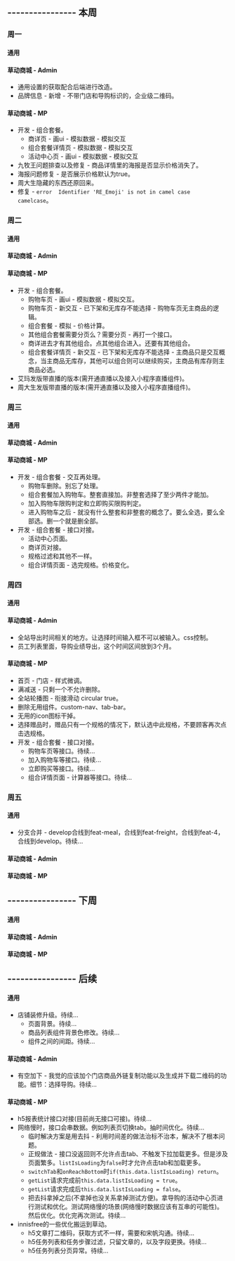 ## ---------------- 本周

### 周一
#### 通用
#### 草动商城 - Admin
* 通用设置的获取配合后端进行改造。
* 品牌信息 - 新增 - 不带门店和导购标识的，企业级二维码。
#### 草动商城 - MP
* 开发 - 组合套餐。
  - 商详页 - 画ui - 模拟数据 - 模拟交互
  - 组合套餐详情页 - 模拟数据 - 模拟交互
  - 活动中心页 - 画ui - 模拟数据 - 模拟交互
* 九牧王问题排查以及修复 - 商品详情里的海报是否显示价格消失了。
* 海报问题修复 - 是否展示价格默认为true。
* 周大生隐藏的东西还原回来。
* 修复 - `error  Identifier 'RE_Emoji' is not in camel case  camelcase`。

### 周二
#### 通用
#### 草动商城 - Admin
#### 草动商城 - MP
* 开发 - 组合套餐。
  - 购物车页 - 画ui - 模拟数据 - 模拟交互。
  - 购物车页 - 新交互 - 已下架和无库存不能选择 - 购物车页无主商品的逻辑。
  - 组合套餐 - 模拟 - 价格计算。
  - 其他组合套餐需要分页么？需要分页 - 再打一个接口。
  - 商详进去才有其他组合。点其他组合进入。还要有其他组合。
  - 组合套餐详情页 - 新交互 - 已下架和无库存不能选择 - 主商品只是交互概念，当主商品无库存，其他可以组合则可以继续购买，主商品有库存则主商品必选。
* 艾玛发版带直播的版本(需开通直播以及接入小程序直播组件)。
* 周大生发版带直播的版本(需开通直播以及接入小程序直播组件)。

### 周三
#### 通用
#### 草动商城 - Admin
#### 草动商城 - MP
* 开发 - 组合套餐 - 交互再处理。
  - 购物车删除。别忘了处理。
  - 组合套餐加入购物车。整套直接加。非整套选择了至少两件才能加。
  - 加入购物车限购判定和立即购买限购判定。
  - 进入购物车之后 - 就没有什么整套和非整套的概念了。要么全选，要么全部选。删一个就是删全部。
* 开发 - 组合套餐 - 接口对接。
  - 活动中心页面。
  - 商详页对接。
  - 规格过滤和其他不一样。
  - 组合详情页面 - 选完规格。价格变化。

### 周四
#### 通用
#### 草动商城 - Admin
* 全站导出时间相关的地方。让选择时间输入框不可以被输入。css控制。
* 员工列表里面，导购业绩导出，这个时间区间放到3个月。
#### 草动商城 - MP
* 首页 - 门店 - 样式微调。
* 满减送 - 只剩一个不允许删除。
* 全站轮播图 - 衔接滑动 circular true。
* 删除无用组件。custom-nav、tab-bar。
* 无用的icon图标干掉。
* 选择赠品时，赠品只有一个规格的情况下，默认选中此规格，不要顾客再次点击选规格。
* 开发 - 组合套餐 - 接口对接。
  - 购物车页等接口。待续...
  - 加入购物车等接口。待续...
  - 立即购买等接口。待续...
  - 组合详情页面 - 计算器等接口。待续...

### 周五
#### 通用
* 分支合并 - develop合线到feat-meal，合线到feat-freight，合线到feat-4，合线到develop。待续...
#### 草动商城 - Admin
#### 草动商城 - MP

## ---------------- 下周
#### 通用
#### 草动商城 - Admin
#### 草动商城 - MP

## ---------------- 后续
#### 通用
* 店铺装修升级。待续...
  - 页面背景。待续...
  - 商品列表组件背景色修改。待续...
  - 组件之间的间距。待续...
#### 草动商城 - Admin
* 有空加下 - 我觉的应该加个门店商品外链复制功能以及生成并下载二维码的功能。细节：选择导购。待续...
#### 草动商城 - MP
* h5报表统计接口对接(目前尚无接口可接)。待续...
* 网络慢时，接口会串数据。例如列表页切换tab。抽时间优化。待续...
  - 临时解决方案是用去抖 - 利用时间差的做法治标不治本，解决不了根本问题。
  - 正规做法 - 接口没返回则不允许点击tab、不触发下拉加载更多。但是涉及页面繁多。`listIsLoading`为`false`时才允许点击tab和加载更多。
  - `switchTab`和`onReachBottom`时`if(this.data.listIsLoading) return`。
  - `getList`请求完成前`this.data.listIsLoading = true`。
  - `getList`请求完成后`this.data.listIsLoading = false`。
  - 把去抖拿掉之后(不拿掉也没关系拿掉测试方便)。拿导购的活动中心页进行测试和优化。测试网络慢的场景(网络慢时数据应该有互串的可能性)。然后优化。优化完再次测试。待续...
* innisfree的一些优化搬运到草动。
  - h5文章打二维码，获取方式不一样，需要和宋帆沟通。待续...
  - h5任务列表和任务步骤过滤，只留文章的，以及字段更换。待续...
  - h5任务列表分页异常。待续...

